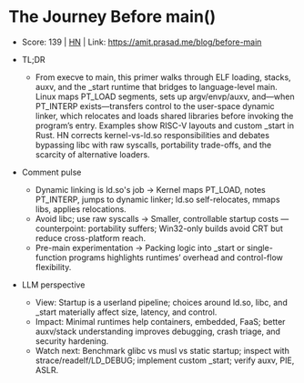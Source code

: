 # The Journey Before main()

- Score: 139 | [HN](https://news.ycombinator.com/item?id=45706380) | Link: https://amit.prasad.me/blog/before-main

- TL;DR
  - From execve to main, this primer walks through ELF loading, stacks, auxv, and the _start runtime that bridges to language-level main. Linux maps PT_LOAD segments, sets up argv/envp/auxv, and—when PT_INTERP exists—transfers control to the user-space dynamic linker, which relocates and loads shared libraries before invoking the program’s entry. Examples show RISC-V layouts and custom _start in Rust. HN corrects kernel-vs-ld.so responsibilities and debates bypassing libc with raw syscalls, portability trade-offs, and the scarcity of alternative loaders.

- Comment pulse
  - Dynamic linking is ld.so's job → Kernel maps PT_LOAD, notes PT_INTERP, jumps to dynamic linker; ld.so self-relocates, mmaps libs, applies relocations.
  - Avoid libc; use raw syscalls → Smaller, controllable startup costs — counterpoint: portability suffers; Win32-only builds avoid CRT but reduce cross-platform reach.
  - Pre-main experimentation → Packing logic into _start or single-function programs highlights runtimes’ overhead and control-flow flexibility.

- LLM perspective
  - View: Startup is a userland pipeline; choices around ld.so, libc, and _start materially affect size, latency, and control.
  - Impact: Minimal runtimes help containers, embedded, FaaS; better auxv/stack understanding improves debugging, crash triage, and security hardening.
  - Watch next: Benchmark glibc vs musl vs static startup; inspect with strace/readelf/LD_DEBUG; implement custom _start; verify auxv, PIE, ASLR.
